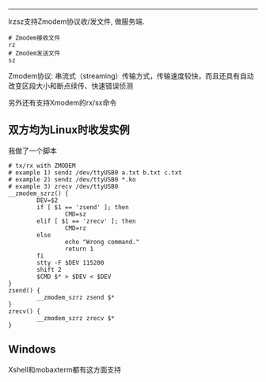 

---



lrzsz支持Zmodem协议收/发文件, 做服务端.

```
# Zmodem接收文件
rz
# Zmodem发送文件
sz
```

Zmodem协议: 串流式（streaming）传输方式，传输速度较快，而且还具有自动改变区段大小和断点续传、快速错误侦测

另外还有支持Xmodem的rx/sx命令



## 双方均为Linux时收发实例

我做了一个脚本

```
# tx/rx with ZMODEM
# example 1) sendz /dev/ttyUSB0 a.txt b.txt c.txt
# example 2) sendz /dev/ttyUSB0 *.ko
# example 3) zrecv /dev/ttyUSB0
__zmodem_szrz() {
        DEV=$2
        if [ $1 == 'zsend' ]; then
                CMD=sz
        elif [ $1 == 'zrecv' ]; then
                CMD=rz
        else
                echo "Wrong command."
                return 1
        fi
        stty -F $DEV 115200
        shift 2
        $CMD $* > $DEV < $DEV
}
zsend() {
        __zmodem_szrz zsend $*
}
zrecv() {
        __zmodem_szrz zrecv $*
}
```



## Windows

Xshell和mobaxterm都有这方面支持